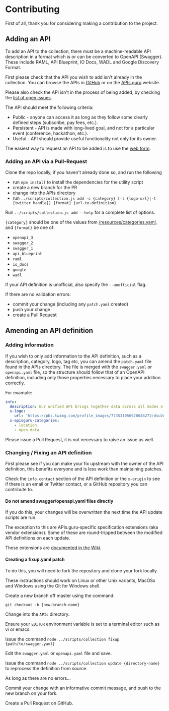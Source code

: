 # Contributing

First of all, thank you for considering making a contribution to the project.

## Adding an API

To add an API to the collection, there must be a machine-readable API description in a format which is or can be converted to OpenAPI (Swagger). These include RAML, API Blueprint, IO Docs, WADL and Google Discovery Format.

First please check that the API you wish to add isn't already in the collection. You can
browse the APIs in [GitHub](https://github.com/APIs-guru/openapi-directory/tree/master/APIs) or on the [APIs.guru](https://mobidatalab.github.io/mdl-catalog-api/browse-apis/) website.

Please also check the API isn't in the process of being added, by checking the [list of open issues](https://github.com/APIs-guru/openapi-directory/issues).

The API should meet the following criteria:

* Public - anyone can access it as long as they follow some clearly defined steps (subscribe, pay fees, etc.).
* Persistent - API is made with long-lived goal, and not for a particular event (conference, hackathon, etc.).
* Useful - API should provide useful functionality not only for its owner.

The easiest way to request an API to be added is to use the [web form](https://mobidatalab.github.io/mdl-catalog-api/add-api/).

### Adding an API via a Pull-Request

Clone the repo locally, if you haven't already done so, and run the following

* run `npm install` to install the dependencies for the utility script
* create a new branch for the PR
* change into the APIs directory
* run `../scripts/collection.js add -c {category} [-l {logo-url}|-t {twitter handle}] {format} {url-to-definition}`

Run `../scripts/collection.js add --help` for a complete list of options.

`{category}` should be one of the values from [/resources/categories.yaml](/resources/categories.yaml), and `{format}` be one of:

* `openapi_3`
* `swagger_2`
* `swagger_1`
* `api_blueprint`
* `raml`
* `io_docs`
* `google`
* `wadl`

If your API definition is unofficial, also specify the `--unofficial` flag.

If there are no validation errors:

* commit your change (including any `patch.yaml` created)
* push your change
* create a Pull Request

## Amending an API definition

### Adding information

If you wish to only add information to the API definition, such as a description, category, logo, tag etc, you can amend the `patch.yaml` file found in the APIs directory. The file is merged with the `swagger.yaml` or `openapi.yaml` file, so the structure should follow that of an OpenAPI definition, including only those properties necessary to place your addition correctly.

For example:

```yaml
info:
  description: Our unified API brings together data across all modes of transport into a single RESTful API. This API provides access to the most highly requested realtime and status infomation across all the modes of transport, in a single and consistent way. Access to the developer documentation is available at https://api.tfl.gov.uk
  x-logo:
    url: 'https://pbs.twimg.com/profile_images/773531056670646272/dsuVeVSg.jpg'
  x-apisguru-categories:
    - location
    - open_data
```

Please issue a Pull Request, it is not necessary to raise an Issue as well.

### Changing / Fixing an API definition

First please see if you can make your fix upstream with the owner of the API definition, this benefits everyone and is less work than maintaining patches.

Check the `info.contact` section of the API definition or the `x-origin` to see if there is an email or Twitter contact, or a GitHub repository you can contribute to.

#### Do not amend swagger/openapi.yaml files directly

If you do this, your changes will be overwritten the next time the API update scripts are run.

The exception to this are APIs.guru-specific specification extensions (aka vendor extensions). Some of these are round-tripped between the modified API definitions on each update.

These extensions are [documented in the Wiki](https://github.com/APIs-guru/openapi-directory/wiki/specification-extensions#apisguru-extensions).

#### Creating a fixup.yaml patch

To do this, you will need to fork the repository and clone your fork locally.

These instructions should work on Linux or other Unix variants, MacOSx and Windows using the Git for Windows shell.

Create a new branch off master using the command:

`git checkout -b {new-branch-name}`

Change into the `APIs` directory.

Ensure your `EDITOR` environment variable is set to a terminal editor such as vi or emacs.

Issue the command `node ../scripts/collection fixup {path/to/swagger.yaml}`

Edit the `swagger.yaml` or `openapi.yaml` file and save.

Issue the command `node ../scripts/collection update {directory-name}` to reprocess the definition from source.

As long as there are no errors...

Commit your change with an informative commit message, and push to the new branch on your fork.

Create a Pull Request on GitHub.
